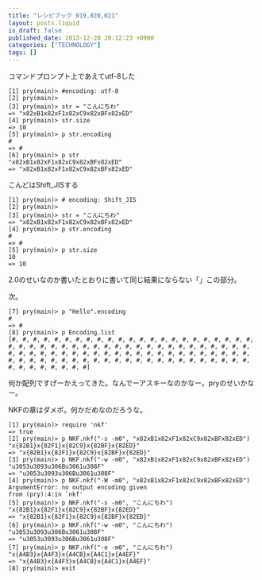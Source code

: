 ```yaml
---
title: "レシピブック 019,020,021"
layout: posts.liquid
is_draft: false
published_date: 2013-12-20 20:12:23 +0900
categories: ["TECHNOLOGY"]
tags: []
---
```


コマンドプロンプト上であえてutf-8した

    [1] pry(main)> #encoding: utf-8
    [2] pry(main)>
    [3] pry(main)> str = "こんにちわ"
    => "x82xB1x82xF1x82xC9x82xBFx82xED"
    [4] pry(main)> str.size
    => 10
    [5] pry(main)> p str.encoding
    #
    => #
    [6] pry(main)> p str
    "x82xB1x82xF1x82xC9x82xBFx82xED"
    => "x82xB1x82xF1x82xC9x82xBFx82xED"

こんどはShift\_JISする

    [1] pry(main)> # encoding: Shift_JIS
    [2] pry(main)>
    [3] pry(main)> str = "こんにちわ"
    => "x82xB1x82xF1x82xC9x82xBFx82xED"
    [4] pry(main)> p str.encoding
    #
    => #
    [5] pry(main)> p str.size
    10
    => 10

2.0のせいなのか書いたとおりに書いて同じ結果にならない「」この部分。

次。

    [7] pry(main)> p "Hello".encoding
    #
    => #
    [8] pry(main)> p Encoding.list
    [#, #, #, #, #, #, #, #, #, #, #, #, #, #, #, #, #, #, #, #, #, #, #, #, #, #, #, #, #, #, #, #, #, #, #, #, #, #, #, #, #, #, #, #, #, #, #, #, #, #, #, #, #, #, #, #, #, #, #, #, #, #, #, #, #, #, #, #, #, #, #, #, #, #, #, #, #, #, #, #, #, #, #, #, #, #, #, #, #, #, #, #, #, #, #, #, #, #, #, #]

何か配列ですげーかえってきた。なんでーアスキーなのかなー。pryのせいかなー。

NKFの章はダメポ。何かだめなのだろうな。

    [1] pry(main)> require 'nkf'
    => true
    [2] pry(main)> p NKF.nkf("-s -m0", "x82xB1x82xF1x82xC9x82xBFx82xED")
    "x{82B1}x{82F1}x{82C9}x{82BF}x{82ED}"
    => "x{82B1}x{82F1}x{82C9}x{82BF}x{82ED}"
    [3] pry(main)> p NKF.nkf("-w -m0", "x82xB1x82xF1x82xC9x82xBFx82xED")
    "u3053u3093u306Bu3061u308F"
    => "u3053u3093u306Bu3061u308F"
    [4] pry(main)> p NKF.nkf("-W -m0", "x82xB1x82xF1x82xC9x82xBFx82xED")
    ArgumentError: no output encoding given
    from (pry):4:in `nkf'
    [5] pry(main)> p NKF.nkf("-s -m0", "こんにちわ")
    "x{82B1}x{82F1}x{82C9}x{82BF}x{82ED}"
    => "x{82B1}x{82F1}x{82C9}x{82BF}x{82ED}"
    [6] pry(main)> p NKF.nkf("-w -m0", "こんにちわ")
    "u3053u3093u306Bu3061u308F"
    => "u3053u3093u306Bu3061u308F"
    [7] pry(main)> p NKF.nkf("-e -m0", "こんにちわ")
    "x{A4B3}x{A4F3}x{A4CB}x{A4C1}x{A4EF}"
    => "x{A4B3}x{A4F3}x{A4CB}x{A4C1}x{A4EF}"
    [8] pry(main)> exit


